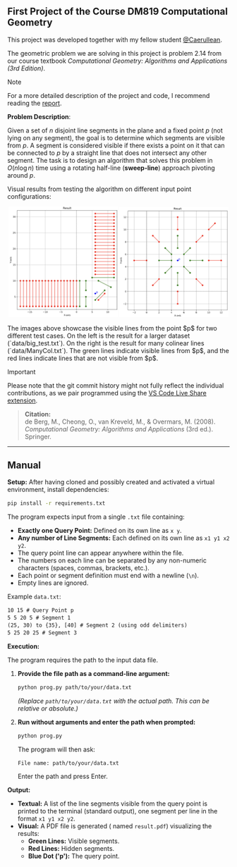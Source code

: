 ## First Project of the Course DM819 Computational Geometry

This project was developed together with my fellow student [@Caerullean](https://github.com/Caerullean).

The geometric problem we are solving in this project is problem 2.14 from our course textbook *Computational Geometry: Algorithms and Applications (3rd Edition)*. 

> [!Note]
> For a more detailed description of the project and code, I recommend reading the [report](./DM819__Part_1.pdf).


**Problem Description**:

Given a set of $n$ disjoint line segments in the plane and a fixed point $p$ (not lying on any segment), the goal is to determine which segments are visible from $p$. A segment is considered visible if there exists a point on it that can be connected to $p$ by a straight line that does not intersect any other segment. The task is to design an algorithm that solves this problem in $O(n \log n)$ time using a rotating half-line (**sweep-line**) approach pivoting around $p$.


Visual results from testing the algorithm on different input point configurations:
<p align="center">
  <img src="assets/big_test.png" alt="Image 1" width="49%" />
  <img src="assets/ManyCol.png" alt="Image 2" width="49%" />
</p>
The images above showcase the visible lines from the point $p$ for two different test cases. On the left is the result for a larger dataset (`data/big_test.txt`). On the right is the result for many colinear lines (`data/ManyCol.txt`). 
The green lines indicate visible lines from $p$, and the red lines indicate lines that are not visible from $p$.


> [!IMPORTANT]
> Please note that the git commit history might not fully reflect the individual contributions, as we pair programmed using the [VS Code Live Share extension](https://marketplace.visualstudio.com/items/?itemName=MS-vsliveshare.vsliveshare).


> **Citation:**  
> de Berg, M., Cheong, O., van Kreveld, M., & Overmars, M. (2008). *Computational Geometry: Algorithms and Applications* (3rd ed.). Springer.



---

## Manual
**Setup:**
After having cloned and possibly created and activated a virtual environment, install dependencies: 

```bash
pip install -r requirements.txt
```


The program expects input from a single `.txt` file containing:
*   **Exactly one Query Point:** Defined on its own line as `x y`.
*   **Any number of Line Segments:** Each defined on its own line as `x1 y1 x2 y2`.
*   The query point line can appear anywhere within the file.
*   The numbers on each line can be separated by any non-numeric characters (spaces, commas, brackets, etc.).
*   Each point or segment definition must end with a newline (`\n`).
*   Empty lines are ignored.

Example `data.txt`:
```txt
10 15 # Query Point p
5 5 20 5 # Segment 1
(25, 30) to {35}, [40] # Segment 2 (using odd delimiters)
5 25 20 25 # Segment 3
```

**Execution:**

The program requires the path to the input data file.

1.  **Provide the file path as a command-line argument:**
    ```bash
    python prog.py path/to/your/data.txt
    ```
    *(Replace `path/to/your/data.txt` with the actual path. This can be relative or absolute.)*

2.  **Run without arguments and enter the path when prompted:**
    ```bash
    python prog.py
    ```
    The program will then ask:
    ```
    File name: path/to/your/data.txt
    ```
    Enter the path and press Enter.

**Output:**

*   **Textual:** A list of the line segments visible from the query point is printed to the terminal (standard output), one segment per line in the format `x1 y1 x2 y2`.
*   **Visual:** A PDF file is generated ( named `result.pdf`) visualizing the results:
    *   **Green Lines:** Visible segments.
    *   **Red Lines:** Hidden segments.
    *   **Blue Dot ('p'):** The query point.





